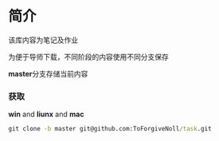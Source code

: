 # 简介

该库内容为笔记及作业

为便于导师下载，不同阶段的内容使用不同分支保存

**master**分支存储当前内容 

### 获取

**win** and **liunx** and **mac**

```cmd
git clone -b master git@github.com:ToForgiveNoll/task.git
```

